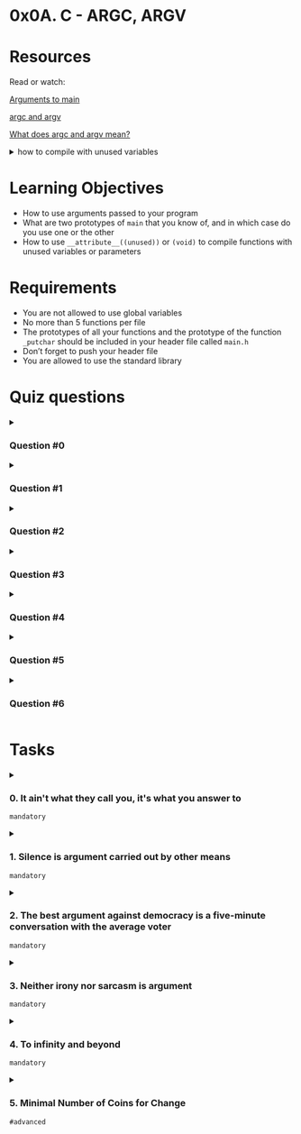 # **0x0A. C - ARGC, ARGV**

# Resources
Read or watch:

[Arguments to main](https://publications.gbdirect.co.uk//c_book/chapter10/arguments_to_main.html)

[argc and argv](http://crasseux.com/books/ctutorial/argc-and-argv.html)

[What does argc and argv mean?](https://www.youtube.com/watch?v=aP1ijjeZc24)

<details>
<summary>
<a src="https://www.google.com/webhp?q=unused+variable+C">how to compile with unused variables</a>
</summary>

In C, unused variables can sometimes generate warnings during the compilation process. These warnings are typically displayed to alert the programmer about potentially unnecessary variables that are not being used in the code. However, if you want to compile your code without generating warnings for unused variables, you can use specific compiler flags or directives depending on the compiler you are using. Here are a few common methods:

1. Disable warnings for unused variables using compiler flags:
   - For GCC: Use the `-Wno-unused-variable` flag during compilation to disable warnings specifically for unused variables.
   ```
   gcc -Wno-unused-variable yourfile.c -o yourprogram
   ```
   - For Clang: Use the `-Wno-unused-variable` flag to disable warnings for unused variables.
   ```
   clang -Wno-unused-variable yourfile.c -o yourprogram
   ```

2. Use pragmas or directives within your code:
   - For GCC or Clang: You can use the `__attribute__((unused))` directive before a variable declaration to indicate that the variable may be unused intentionally, suppressing the warning.
   ```c
   int unused_variable __attribute__((unused));
   ```

3. Assign a value or use the variable:
   - You can assign a value to the variable or use it in some way within your code to prevent the compiler from generating the warning. For example, you can use a dummy assignment:
   ```c
   int unused_variable;
   // ...
   unused_variable = 0;
   ```

It's worth noting that while disabling warnings for unused variables can be useful in certain scenarios, it's generally considered good practice to remove or properly utilize unused variables to ensure clean and maintainable code.
</details>

# Learning Objectives
- How to use arguments passed to your program
- What are two prototypes of `main` that you know of, and in which case do you use one or the other
- How to use `__attribute__((unused))` or `(void)` to compile functions with unused variables or parameters

# Requirements
- You are not allowed to use global variables
- No more than 5 functions per file
- The prototypes of all your functions and the prototype of the function `_putchar` should be included in your header file called `main.h`
- Don’t forget to push your header file
- You are allowed to use the standard library

# Quiz questions
<details>
<summary>

### Question #0
</summary>

In the following command, what is `argv[2]`?
```
$ ./argv "My School" "is fun"
```
- [ ] My School
- [ ] School
- [ ] ./argv
- [ ] NULL
- [x] is fun
- [ ] fun
- [ ] My
- [ ] is
- [ ] My School is fun
</details>

<details>
<summary>

### Question #1
</summary>

What is `argv[0]`
- [ ] The first command line argument
- [x] The program name
- [ ] It does not always exist
- [ ] NULL
</details>

<details>
<summary>

### Question #2
</summary>

What is `argv`?
- [x] An array of size `argc`
- [x] An array containing the program command line arguments
- [ ] An array containing the program compilation flags
</details>

<details>
<summary>

### Question #3
</summary>

What is `argv[argc]`?
- [ ] The program name
- [ ] The last command line argument
- [ ] The first command line argument
- [ ] It does not always exist
- [x] NULL
</details>

<details>
<summary>

### Question #4
</summary>

In the following command, what is `argv[2]`?
```
$ ./argv "My School is fun"
```
- [ ] My School
- [ ] School
- [ ] ./argv
- [x] NULL
- [ ] is fun
- [ ] fun
- [ ] My
- [ ] is
- [ ] My School is fun
</details>

<details>
<summary>

### Question #5
</summary>

In the following command, what is `argv[2]`?
```
$ ./argv My School is fun
```
- [ ] My School
- [x] School
- [ ] ./argv
- [ ] NULL
- [ ] is fun
- [ ] fun
- [ ] My
- [ ] is
- [ ] My School is fun
</details>

<details>
<summary>

### Question #6
</summary>

What is `argc`?
- [x] The size of the `argv` array
- [ ] The length of the first command line argument
- [ ] A flag set to 1 when command line arguments are present
- [x] The number of command line arguments
</details>

# Tasks
<details>
<summary>

### 0. It ain't what they call you, it's what you answer to
`mandatory`
</summary>

Write a program that prints its name, followed by a new line.
- If you rename the program, it will print the new name, without having to compile it again
- You should not remove the path before the name of the program
```
julien@ubuntu:~/0x0A. argc, argv$ gcc -Wall -pedantic -Werror -Wextra -std=gnu89 0-whatsmyname.c -o mynameis
julien@ubuntu:~/0x0A. argc, argv$ ./mynameis 
./mynameis
julien@ubuntu:~/0x0A. argc, argv$ mv mynameis mynewnameis
julien@ubuntu:~/0x0A. argc, argv$ ./mynewnameis 
./mynewnameis
julien@ubuntu:~/0x0A. argc, argv$ 
```
Repo:
- GitHub repository: alx-low_level_programming
- Directory: 0x0A-argc_argv
- File: [0-whatsmyname.c]()
</details>

<details>
<summary>

### 1. Silence is argument carried out by other means
`mandatory`
</summary>

Write a program that prints the number of arguments passed into it.
- Your program should print a number, followed by a new line
```
julien@ubuntu:~/0x0A. argc, argv$ gcc -Wall -pedantic -Werror -Wextra -std=gnu89 1-args.c -o nargs
julien@ubuntu:~/0x0A. argc, argv$ ./nargs 
0
julien@ubuntu:~/0x0A. argc, argv$ ./nargs hello
1
julien@ubuntu:~/0x0A. argc, argv$ ./nargs "hello, world"
1
julien@ubuntu:~/0x0A. argc, argv$ ./nargs hello, world
2
julien@ubuntu:~/0x0A. argc, argv$ 
```
Repo:
- GitHub repository: alx-low_level_programming
- Directory: 0x0A-argc_argv
- File: [1-args.c]()
</details>

<details>
<summary>

### 2. The best argument against democracy is a five-minute conversation with the average voter
`mandatory`
</summary>

Write a program that prints all arguments it receives.
- All arguments should be printed, including the first one
- Only print one argument per line, ending with a new line
```
julien@ubuntu:~/0x0A. argc, argv$ gcc -Wall -pedantic -Werror -Wextra -std=gnu89 2-args.c -o args
julien@ubuntu:~/0x0A. argc, argv$ ./args 
./args
julien@ubuntu:~/0x0A. argc, argv$ ./args You can do anything, but not everything.
./args
You
can
do
anything,
but
not
everything.
julien@ubuntu:~/0x0A. argc, argv$ 
```
Repo:
- GitHub repository: alx-low_level_programming
- Directory: 0x0A-argc_argv
- File: [2-args.c]()
</details>

<details>
<summary>

### 3. Neither irony nor sarcasm is argument
`mandatory`
</summary>

Write a program that multiplies two numbers.
- Your program should print the result of the multiplication, followed by a new line
- You can assume that the two numbers and result of the multiplication can be stored in an integer
- If the program does not receive two arguments, your program should print `Error`, followed by a new line, and return 1
```
julien@ubuntu:~/0x0A. argc, argv$ gcc -Wall -pedantic -Werror -Wextra -std=gnu89 3-mul.c -o mul
julien@ubuntu:~/0x0A. argc, argv$ ./mul 2 3
6
julien@ubuntu:~/0x0A. argc, argv$ ./mul 2 -3
-6
julien@ubuntu:~/0x0A. argc, argv$ ./mul 2 0
0
julien@ubuntu:~/0x0A. argc, argv$ ./mul 245 3245342
795108790
julien@ubuntu:~/0x0A. argc, argv$ ./mul
Error
julien@ubuntu:~/0x0A. argc, argv$ 
```
Repo:
- GitHub repository: alx-low_level_programming
- Directory: 0x0A-argc_argv
- File: [3-mul.c]()
</details>

<details>
<summary>

### 4. To infinity and beyond
`mandatory`
</summary>

Write a program that adds positive numbers.
- Print the result, followed by a new line
- If no number is passed to the program, print `0`, followed by a new line
- If one of the number contains symbols that are not digits, print `Error`, followed by a new line, and return 1
- You can assume that numbers and the addition of all the numbers can be stored in an `int`
```
julien@ubuntu:~/0x0A. argc, argv$ gcc -Wall -pedantic -Werror -Wextra -std=gnu89 4-add.c -o add
julien@ubuntu:~/0x0A. argc, argv$ ./add 1 1
2
julien@ubuntu:~/0x0A. argc, argv$ ./add 1 10 100 1000
1111
julien@ubuntu:~/0x0A. argc, argv$ ./add 1 2 3 e 4 5
Error
julien@ubuntu:~/0x0A. argc, argv$ ./add
0
julien@ubuntu:~/0x0A. argc, argv$ 
```
Repo:
- GitHub repository: alx-low_level_programming
- Directory: 0x0A-argc_argv
- File: [4-add.c]()
</details>

<details>
<summary>

### 5. Minimal Number of Coins for Change
`#advanced`
</summary>

Write a program that prints the minimum number of coins to make change for an amount of money.
- Usage: `./change cents`
- where `cents` is the amount of cents you need to give back
- if the number of arguments passed to your program is not exactly `1`, print `Error`, followed by a new line, and return 1
- you should use `atoi` to parse the parameter passed to your program
- If the number passed as the argument is negative, print `0`, followed by a new line
- You can use an unlimited number of coins of values 25, 10, 5, 2, and 1 cent
```
julien@ubuntu:~/0x0A. argc, argv$ gcc -Wall -pedantic -Werror -Wextra -std=gnu89 100-change.c -o change
julien@ubuntu:~/0x0A. argc, argv$ ./change 
Error
julien@ubuntu:~/0x0A. argc, argv$ ./change 10
1
julien@ubuntu:~/0x0A. argc, argv$ ./change 100
4
julien@ubuntu:~/0x0A. argc, argv$ ./change 101
5
julien@ubuntu:~/0x0A. argc, argv$ ./change 13
3
julien@ubuntu:~/0x0A. argc, argv$ 
```
Repo:
- GitHub repository: alx-low_level_programming
- Directory: 0x0A-argc_argv
- File: [100-change.c]()
</details>